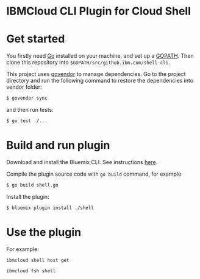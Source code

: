 # IBMCloud CLI Plugin for Cloud Shell

# Get started

You firstly need [Go](http://www.golang.org) installed on your machine, and set up a [GOPATH](http://golang.org/doc/code.html#GOPATH). Then clone this repository into `$GOPATH/src/github.ibm.com/shell-cli`. 

This project uses [govendor](https://github.com/kardianos/govendor) to manage dependencies. Go to the project directory and run the following command to restore the dependencies into vendor folder:

```bash
$ govendor sync
```

and then run tests:

```bash
$ go test ./...
```

# Build and run plugin

Download and install the Bluemix CLI. See instructions [here](https://clis.ng.bluemix.net).

Compile the plugin source code with `go build` command, for example

```bash
$ go build shell.go
```

Install the plugin:

```bash
$ bluemix plugin install ./shell
```

# Use the plugin

For example:
```
ibmcloud shell host get
```

```
ibmcloud fsh shell
```